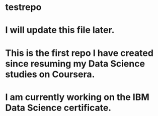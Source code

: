 # testrepo

# I will update this file later.

# This is the first repo I have created since resuming my Data Science studies on Coursera.
# I am currently working on the IBM Data Science certificate.
